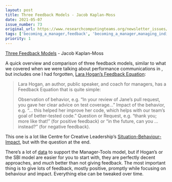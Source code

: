 ```yaml
---
layout: post
title: Three Feedback Models - Jacob Kaplan-Moss
date: 2021-05-07
issue_number: 73
original_url: https://www.researchcomputingteams.org/newsletter_issues/0073
tags: ['becoming_a_manager,feedback', 'becoming_a_manager,managing_individuals']
priority: 1
---
```


<!-- markdownlint-disable MD033 -->
<!-- markdownlint-disable MD041 -->
<!-- markdownlint-disable MD049 -->

[Three Feedback Models](https://jacobian.org/2021/apr/22/three-feedback-models/) - Jacob Kaplan-Moss

A quick overview and comparison of three feedback models, similar to what we covered when we were talking about performance communications in , but includes one I had forgotten, [Lara Hogan’s Feedback Equation](https://larahogan.me/blog/feedback-equation/):

> Lara Hogan, an author, public speaker, and coach for managers, has a Feedback Equation that is quite simple:
>
> Observation of behavior, e.g. “In your review of Jane’s pull request, you gave her clear advice on test coverage…”
> Impact of the behavior, e.g. “… this helped her improve her code, which helps with our team’s goal of better-tested code.”
> Question or Request, e.g. “thank you; more like that!” (for positive feedback) or “in the future, can you … instead?” (for negative feedback).

This one is a lot like Centre for Creative Leadership’s [Situation-Behaviour-Impact](https://www.ccl.org/articles/leading-effectively-articles/closing-the-gap-between-intent-vs-impact-sbii/), but with the question at the end.

There’s a lot of [data](https://www.manager-tools.com/2021/03/manager-tools-data-feedback-part-1) to support the Manager-Tools model, but if Hogan’s or the SBI model are easier for you to start with, they are perfectly decent approaches, and *much* better than not giving feedback.  The most important thing is to give lots of feedback, mostly positive, promptly while focusing on behaviour and impact.  Everything else can be tweaked over time.
